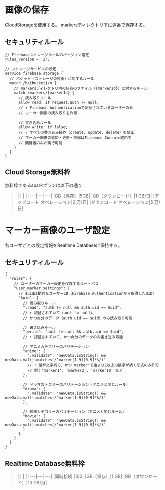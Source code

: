 # 画像の保存

CloudStorageを使用する。
markersディレクトリ下に連番で保存する。

## セキュリティルール

```
// Firebaseストレージルールのバージョン指定
rules_version = '2';

// ストレージサービスの設定
service firebase.storage {
  // バケット（ストレージの容器）に対するルール
  match /b/{bucket}/o {
    // markersディレクトリ内の任意のファイル（{markerId}）に対するルール
    match /markers/{markerId} {
      // 読み取りルール
      allow read: if request.auth != null;
      // ↑ Firebase Authenticationで認証されているユーザーのみ
      // マーカー画像の読み取りを許可

      // 書き込みルール
      allow write: if false;
      // ↑ すべての書き込み操作（create, update, delete）を禁止
      // マーカー画像の追加・更新・削除はFirebase Console経由で
      // 開発者のみが実行可能
    }
  }
}
```
## Cloud Storage無料枠

無料枠であるsparkプランは以下の通り

>|   |   |   |
|---|---|---|
|GB（保存）|5GB|
|GB（ダウンロード）|1 GB/日|
|アップロード オペレーション|2 万/日|
|ダウンロード オペレーション|5 万/日|


# マーカー画像のユーザ設定

各ユーザごとの設定情報をRealtime Databaseに保持する。

## セキュリティルール

```
{
  "rules": {
    // ユーザーのマーカー設定を保存するルートパス
    "user_marker_settings": {
      // $uidは動的なユーザーID（Firebase Authenticationから取得したUID）
      "$uid": {
        // 読み取りルール
        ".read": "auth != null && auth.uid == $uid",
        // ↑ 認証されていて（auth != null）、
        // かつ自分のデータ（auth.uid == $uid）のみ読み取り可能

        // 書き込みルール
        ".write": "auth != null && auth.uid == $uid",
        // ↑ 認証されていて、かつ自分のデータのみ書き込み可能

        // アニメカテゴリーのバリデーション
        "anime": {
          ".validate": "newData.isString() && newData.val().matches(/^marker[1-9][0-9]*$/)"
          // ↑ 値が文字列で、かつ'marker'で始まり1以上の数字が続く形式のみ許可
          // 例：'marker1', 'marker2', 'marker10' など
        },

        // ドラマカテゴリーのバリデーション（アニメと同じルール）
        "drama": {
          ".validate": "newData.isString() && newData.val().matches(/^marker[1-9][0-9]*$/)"
        },

        // 映画カテゴリーのバリデーション（アニメと同じルール）
        "movie": {
          ".validate": "newData.isString() && newData.val().matches(/^marker[1-9][0-9]*$/)"
        }
      }
    }
  }
}
```

## Realtime Database無料枠

>|   |   |   |
|---|---|---|
|同時接続 |100|
|GB（保存）|1 GB|
|GB（ダウンロード）|10 GB/月|